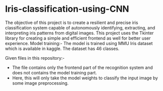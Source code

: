 # Iris-classification-using-CNN
The objective of this project is to create a resilient and precise iris classification system capable of autonomously identifying, extracting, and interpreting iris patterns from digital images.
This project uses the Tkinter library for creating a simple and efficient frontend as well for better user experience.
Model training:-
The model is trained using MMU Iris dataset which is available in kaggle. The dataset has 46 classes.

Given files in this repository:-
- The file contains only the frontend part of the recognition system and does not contains the model training part.
- Here, this will only take the model weights to classify the input image by some image preprocessing.
